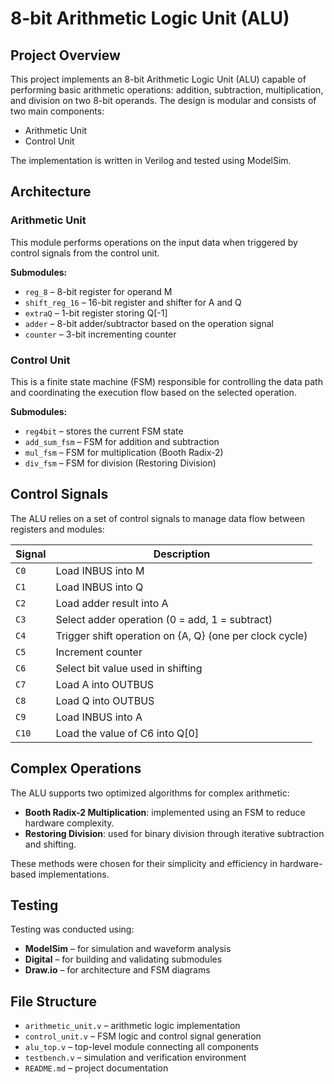 # 8-bit Arithmetic Logic Unit (ALU)

## Project Overview

This project implements an 8-bit Arithmetic Logic Unit (ALU) capable of performing basic arithmetic operations: addition, subtraction, multiplication, and division on two 8-bit operands. The design is modular and consists of two main components:

- Arithmetic Unit
- Control Unit

The implementation is written in Verilog and tested using ModelSim.

## Architecture

### Arithmetic Unit

This module performs operations on the input data when triggered by control signals from the control unit.

**Submodules:**
- `reg_8` – 8-bit register for operand M
- `shift_reg_16` – 16-bit register and shifter for A and Q
- `extraQ` – 1-bit register storing Q[-1]
- `adder` – 8-bit adder/subtractor based on the operation signal
- `counter` – 3-bit incrementing counter

### Control Unit

This is a finite state machine (FSM) responsible for controlling the data path and coordinating the execution flow based on the selected operation.

**Submodules:**
- `reg4bit` – stores the current FSM state
- `add_sum_fsm` – FSM for addition and subtraction
- `mul_fsm` – FSM for multiplication (Booth Radix-2)
- `div_fsm` – FSM for division (Restoring Division)

## Control Signals

The ALU relies on a set of control signals to manage data flow between registers and modules:

| Signal | Description |
|--------|-------------|
| `C0`   | Load INBUS into M |
| `C1`   | Load INBUS into Q |
| `C2`   | Load adder result into A |
| `C3`   | Select adder operation (0 = add, 1 = subtract) |
| `C4`   | Trigger shift operation on {A, Q} (one per clock cycle) |
| `C5`   | Increment counter |
| `C6`   | Select bit value used in shifting |
| `C7`   | Load A into OUTBUS |
| `C8`   | Load Q into OUTBUS |
| `C9`   | Load INBUS into A |
| `C10`  | Load the value of C6 into Q[0] |

## Complex Operations

The ALU supports two optimized algorithms for complex arithmetic:

- **Booth Radix-2 Multiplication**: implemented using an FSM to reduce hardware complexity.
- **Restoring Division**: used for binary division through iterative subtraction and shifting.

These methods were chosen for their simplicity and efficiency in hardware-based implementations.

## Testing

Testing was conducted using:

- **ModelSim** – for simulation and waveform analysis
- **Digital** – for building and validating submodules
- **Draw.io** – for architecture and FSM diagrams

## File Structure

- `arithmetic_unit.v` – arithmetic logic implementation
- `control_unit.v` – FSM logic and control signal generation
- `alu_top.v` – top-level module connecting all components
- `testbench.v` – simulation and verification environment
- `README.md` – project documentation
